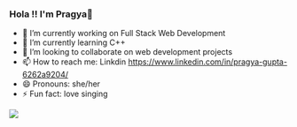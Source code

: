 ### Hola !! I'm Pragya👋


- 🔭 I’m currently working on Full Stack Web Development
- 🌱 I’m currently learning C++
- 👯 I’m looking to collaborate on web development projects
- 📫 How to reach me: Linkdin https://www.linkedin.com/in/pragya-gupta-6262a9204/
- 😄 Pronouns: she/her
- ⚡ Fun fact: love singing

<img src="https://github-readme-stats.vercel.app/api?username=pragya14gupta&&show_icons=true&title_color=ffffff&icon_color=bb2acf&text_color=daf7dc&bg_color=191919">
<img="[(https://github-readme-streak-stats.herokuapp.com?user=pragya14gupta)](https://git.io/streak-stats)">
